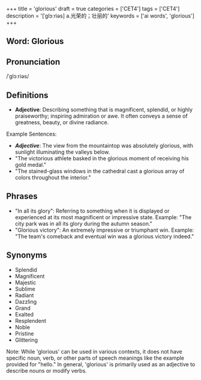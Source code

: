 +++
title = 'glorious'
draft = true
categories = ['CET4']
tags = ['CET4']
description = '[ˈglɔːriəs] a.光荣的；壮丽的'
keywords = ['ai words', 'glorious']
+++

## Word: Glorious

## Pronunciation
/ˈɡlɔːriəs/

## Definitions
- **Adjective**: Describing something that is magnificent, splendid, or highly praiseworthy; inspiring admiration or awe. It often conveys a sense of greatness, beauty, or divine radiance.

Example Sentences:
- _**Adjective**_: The view from the mountaintop was absolutely glorious, with sunlight illuminating the valleys below.
- "The victorious athlete basked in the glorious moment of receiving his gold medal."
- "The stained-glass windows in the cathedral cast a glorious array of colors throughout the interior."

## Phrases
- "In all its glory": Referring to something when it is displayed or experienced at its most magnificent or impressive state. Example: "The city park was in all its glory during the autumn season."
- "Glorious victory": An extremely impressive or triumphant win. Example: "The team's comeback and eventual win was a glorious victory indeed."

## Synonyms
- Splendid
- Magnificent
- Majestic
- Sublime
- Radiant
- Dazzling
- Grand
- Exalted
- Resplendent
- Noble
- Pristine
- Glittering

Note: While 'glorious' can be used in various contexts, it does not have specific noun, verb, or other parts of speech meanings like the example provided for "hello." In general, 'glorious' is primarily used as an adjective to describe nouns or modify verbs.
